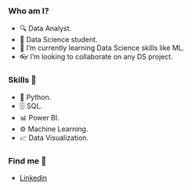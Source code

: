 ### Who am I?

- 🔍 Data Analyst.
- 🧪 Data Science student.
- 📘 I’m currently learning Data Science skills like ML.
- 👓 I’m looking to collaborate on any DS project.



### Skills  🤹 

-  🐍 Python.
-  🗄  SQL.
-  📊 Power BI.
-  ⚙️ Machine Learning.
-  📈 Data Visualization.



### Find me  🔭 

- [Linkedin](https://www.linkedin.com/in/edson-deodato/)
<!---
edeodato/edeodato is a ✨ special ✨ repository because its `README.md` (this file) appears on your GitHub profile.
You can click the Preview link to take a look at your changes.
--->
